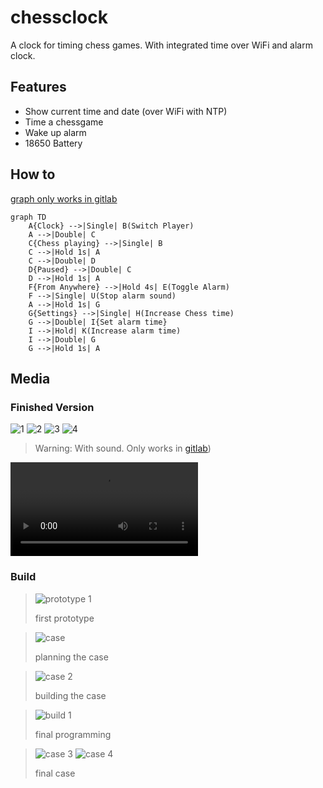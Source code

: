 # chessclock


A clock for timing chess games.
With integrated time over WiFi and alarm clock.

## Features

- Show current time and date (over WiFi with NTP)
- Time a chessgame
- Wake up alarm
- 18650 Battery

## How to

[graph only works in gitlab](http://gitlab.com/schlauerlauer/chessclock)

```mermaid
graph TD
    A{Clock} -->|Single| B(Switch Player)
    A -->|Double| C
    C{Chess playing} -->|Single| B
    C -->|Hold 1s| A
    C -->|Double| D
    D{Paused} -->|Double| C
    D -->|Hold 1s| A
    F{From Anywhere} -->|Hold 4s| E(Toggle Alarm)
    F -->|Single| U(Stop alarm sound)
    A -->|Hold 1s| G
    G{Settings} -->|Single| H(Increase Chess time)
    G -->|Double| I{Set alarm time}
    I -->|Hold| K(Increase alarm time)
    I -->|Double| G
    G -->|Hold 1s| A
```

## Media

### Finished Version

![1](media/01.jpeg)
![2](media/02.jpeg)
![3](media/03.jpeg)
![4](media/04.jpeg)

> Warning: With sound. Only works in [gitlab](https://gitlab.com/schlauerlauer/chessclock))

![countdown video](media/video.mp4)

### Build

> ![prototype 1](media/1.jpg)
>
> first prototype

> ![case](media/4.jpg)
>
> planning the case

> ![case 2](media/5.jpg)
>
> building the case

> ![build 1](media/2.jpg)
>
> final programming

> ![case 3](media/6.jpg)
> ![case 4](media/7.jpg)
>
> final case